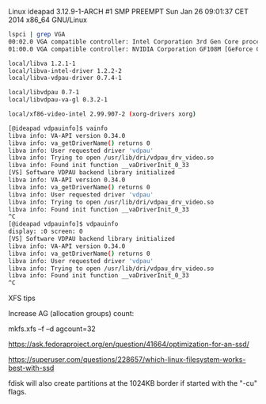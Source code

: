 Linux ideapad 3.12.9-1-ARCH #1 SMP PREEMPT Sun Jan 26 09:01:37 CET 2014 x86_64 GNU/Linux

```bash
lspci | grep VGA
00:02.0 VGA compatible controller: Intel Corporation 3rd Gen Core processor Graphics Controller (rev 09)
01:00.0 VGA compatible controller: NVIDIA Corporation GF108M [GeForce GT 635M] (rev a1)

local/libva 1.2.1-1
local/libva-intel-driver 1.2.2-2
local/libva-vdpau-driver 0.7.4-1

local/libvdpau 0.7-1
local/libvdpau-va-gl 0.3.2-1

local/xf86-video-intel 2.99.907-2 (xorg-drivers xorg)

[@ideapad vdpauinfo]$ vainfo 
libva info: VA-API version 0.34.0
libva info: va_getDriverName() returns 0
libva info: User requested driver 'vdpau'
libva info: Trying to open /usr/lib/dri/vdpau_drv_video.so
libva info: Found init function __vaDriverInit_0_33
[VS] Software VDPAU backend library initialized
libva info: VA-API version 0.34.0
libva info: va_getDriverName() returns 0
libva info: User requested driver 'vdpau'
libva info: Trying to open /usr/lib/dri/vdpau_drv_video.so
libva info: Found init function __vaDriverInit_0_33
^C
[@ideapad vdpauinfo]$ vdpauinfo 
display: :0 screen: 0
[VS] Software VDPAU backend library initialized
libva info: VA-API version 0.34.0
libva info: va_getDriverName() returns 0
libva info: User requested driver 'vdpau'
libva info: Trying to open /usr/lib/dri/vdpau_drv_video.so
libva info: Found init function __vaDriverInit_0_33
^C
```

XFS tips

Increase AG (allocation groups) count:

mkfs.xfs –f –d agcount=32

https://ask.fedoraproject.org/en/question/41664/optimization-for-an-ssd/

https://superuser.com/questions/228657/which-linux-filesystem-works-best-with-ssd



fdisk will also create partitions at the 1024KB border if started with the "-cu" flags.
